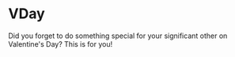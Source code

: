 # VDay
Did you forget to do something special for your significant other on Valentine's Day? This is for you!
